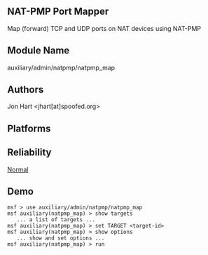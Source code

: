 ## NAT-PMP Port Mapper

Map (forward) TCP and UDP ports on NAT devices using NAT-PMP


## Module Name
auxiliary/admin/natpmp/natpmp_map

## Authors
Jon Hart <jhart[at]spoofed.org>





## Platforms


## Reliability
[Normal](https://github.com/rapid7/metasploit-framework/wiki/Exploit-Ranking)

## Demo

```
msf > use auxiliary/admin/natpmp/natpmp_map
msf auxiliary(natpmp_map) > show targets
   ... a list of targets ...
msf auxiliary(natpmp_map) > set TARGET <target-id>
msf auxiliary(natpmp_map) > show options
   ... show and set options ...
msf auxiliary(natpmp_map) > run
```
    
    
